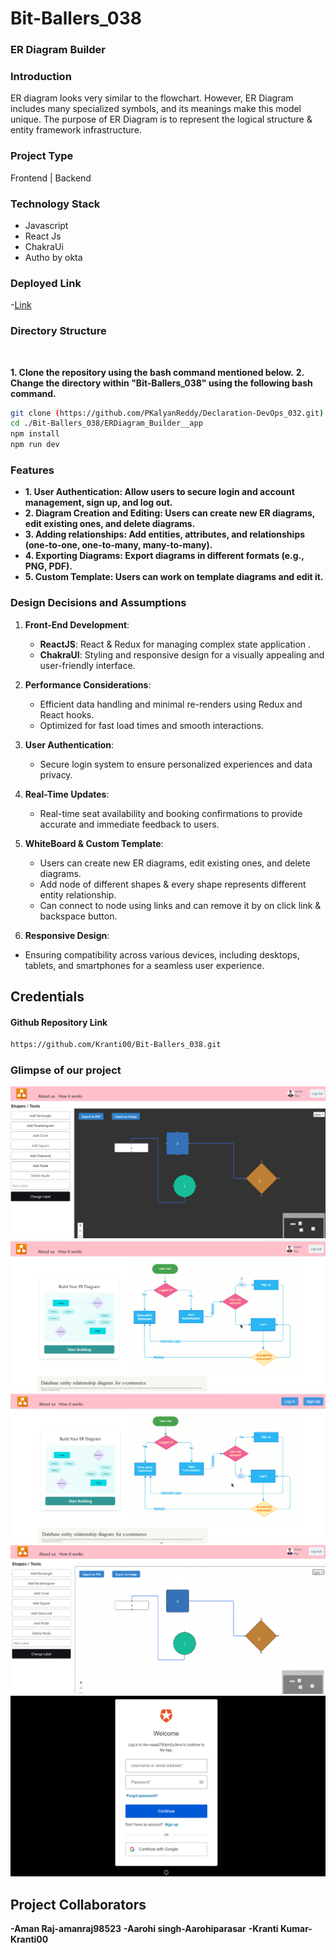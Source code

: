 # Bit-Ballers_038

### ER Diagram Builder

### Introduction

ER diagram looks very similar to the flowchart. However, ER Diagram includes many specialized symbols, and its meanings make this model unique. The purpose of ER Diagram is to represent the logical structure & entity framework infrastructure.

### Project Type

Frontend | Backend

### Technology Stack

- Javascript
- React Js
- ChakraUi
- Autho by okta

### Deployed Link

-[Link]()

### Directory Structure

<img src="https://private-user-images.githubusercontent.com/140509564/350954103-f01f3add-97e3-4c2c-9a06-ab9d161c4c99.png?jwt=eyJhbGciOiJIUzI1NiIsInR5cCI6IkpXVCJ9.eyJpc3MiOiJnaXRodWIuY29tIiwiYXVkIjoicmF3LmdpdGh1YnVzZXJjb250ZW50LmNvbSIsImtleSI6ImtleTUiLCJleHAiOjE3MjUyMTk2MDAsIm5iZiI6MTcyNTIxOTMwMCwicGF0aCI6Ii8xNDA1MDk1NjQvMzUwOTU0MTAzLWYwMWYzYWRkLTk3ZTMtNGMyYy05YTA2LWFiOWQxNjFjNGM5OS5wbmc_WC1BbXotQWxnb3JpdGhtPUFXUzQtSE1BQy1TSEEyNTYmWC1BbXotQ3JlZGVudGlhbD1BS0lBVkNPRFlMU0E1M1BRSzRaQSUyRjIwMjQwOTAxJTJGdXMtZWFzdC0xJTJGczMlMkZhd3M0X3JlcXVlc3QmWC1BbXotRGF0ZT0yMDI0MDkwMVQxOTM1MDBaJlgtQW16LUV4cGlyZXM9MzAwJlgtQW16LVNpZ25hdHVyZT01OGQxN2U3NGFkZDkwYTg4NzBlNDZiYzA1Y2VkNzY1YzNjMjFiYjIwOGQyNTcwNmUzM2MzODhjZGI2OGQ0ZWYzJlgtQW16LVNpZ25lZEhlYWRlcnM9aG9zdCZhY3Rvcl9pZD0wJmtleV9pZD0wJnJlcG9faWQ9MCJ9.Ast8pa476xoc4uIA_FnM9h0RJlCAcXucYXa5JQ8Hc1c" alt="">

**1. Clone the repository using the bash command mentioned below.**
**2. Change the directory within "Bit-Ballers_038" using the following bash command.**

```bash
git clone (https://github.com/PKalyanReddy/Declaration-DevOps_032.git)
cd ./Bit-Ballers_038/ERDiagram_Builder__app
npm install
npm run dev
```

### Features

- **1. User Authentication: Allow users to secure login and account management, sign up, and log out.**
- **2. Diagram Creation and Editing: Users can create new ER diagrams, edit existing ones, and delete diagrams.**
- **3. Adding relationships: Add entities, attributes, and relationships (one-to-one, one-to-many, many-to-many).**
- **4. Exporting Diagrams: Export diagrams in different formats (e.g., PNG, PDF).**
- **5. Custom Template: Users can work on template diagrams and edit it.**


### Design Decisions and Assumptions

1. **Front-End Development**:
   - **ReactJS**: React & Redux for managing complex state application .
   - **ChakraUI**: Styling and responsive design for a visually appealing and user-friendly interface.

2. **Performance Considerations**:
   - Efficient data handling and minimal re-renders using Redux and React hooks.
   - Optimized for fast load times and smooth interactions.
   
3. **User Authentication**:
   - Secure login system to ensure personalized experiences and data privacy.

4. **Real-Time Updates**:
   - Real-time seat availability and booking confirmations to provide accurate and immediate feedback to users.

5. **WhiteBoard & Custom Template**:
   - Users can create new ER diagrams, edit existing ones, and delete diagrams.
   - Add node of different shapes & every shape represents different entity relationship.
   - Can connect to node using links and can remove it by on click link & backspace button.

6.  **Responsive Design**:
   - Ensuring compatibility across various devices, including desktops, tablets, and smartphones for a seamless user experience.

   ## Credentials

#### Github Repository Link
```bash
https://github.com/Kranti00/Bit-Ballers_038.git
```
### Glimpse of our project

![Screenshot 2024-07-22 150800](./ER-Diagram-Builder/Images/dark.png)
![Screenshot 2024-07-22 163314](./ER-Diagram-Builder/Images/homepage%20after%20login.png)
![Screenshot 2024-07-22 150843](./ER-Diagram-Builder/Images/homewithout%20login.png)
![Screenshot 2024-07-22 150952](./ER-Diagram-Builder/Images/light.png)
![Screenshot 2024-07-22 151041](./ER-Diagram-Builder/Images/signup.png)

## Project Collaborators

**-Aman Raj-amanraj98523**
**-Aarohi singh-Aarohiparasar**
**-Kranti Kumar-Kranti00**




